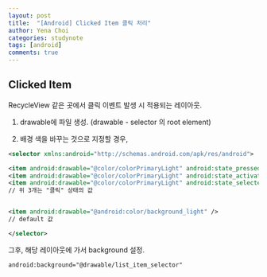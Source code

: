 ```yaml
---
layout: post
title:  "[Android] Clicked Item 클릭 처리"
author: Yena Choi
categories: studynote
tags: [android]
comments: true
---
```


## Clicked Item
RecycleView 같은 곳에서 클릭 이벤트 발생 시 적용되는 레이아웃.   

1. drawable에 파일 생성. (drawable - selector 의 root element)

2. 배경 색을 바꾸는 것으로 지정할 경우,

```xml
<selector xmlns:android="http://schemas.android.com/apk/res/android">

<item android:drawable="@color/colorPrimaryLight" android:state_pressed="true"/>
<item android:drawable="@color/colorPrimaryLight" android:state_activated="true"/>
<item android:drawable="@color/colorPrimaryLight" android:state_selected="true"/>
// 위 3개는 "클릭" 상태의 값


<item android:drawable="@android:color/background_light" />
// default 값

</selector>
```
그후, 해당 레이아웃에 가서 background 설정.

```xml
android:background="@drawable/list_item_selector"
```
